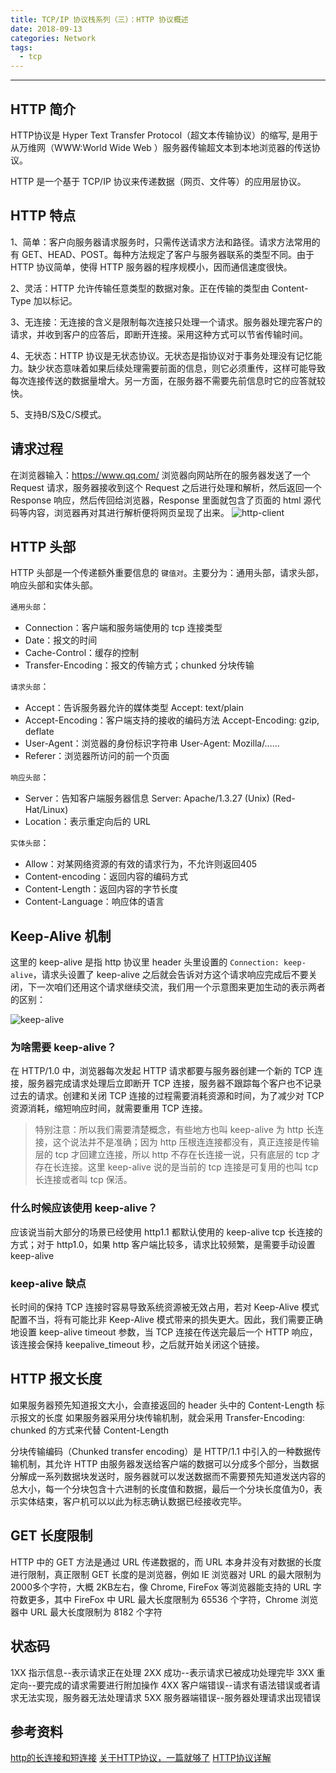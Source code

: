 ```yaml
---
title: TCP/IP 协议栈系列（三）：HTTP 协议概述
date: 2018-09-13 
categories: Network
tags:
  - tcp
---
```

----------------------------------

## HTTP 简介
HTTP协议是 Hyper Text Transfer Protocol（超文本传输协议）的缩写, 是用于从万维网（WWW:World Wide Web ）服务器传输超文本到本地浏览器的传送协议。

HTTP 是一个基于 TCP/IP 协议来传递数据（网页、文件等）的应用层协议。

## HTTP 特点
1、简单：客户向服务器请求服务时，只需传送请求方法和路径。请求方法常用的有 GET、HEAD、POST。每种方法规定了客户与服务器联系的类型不同。由于HTTP 协议简单，使得 HTTP 服务器的程序规模小，因而通信速度很快。

2、灵活：HTTP 允许传输任意类型的数据对象。正在传输的类型由 Content-Type 加以标记。

3、无连接：无连接的含义是限制每次连接只处理一个请求。服务器处理完客户的请求，并收到客户的应答后，即断开连接。采用这种方式可以节省传输时间。

4、无状态：HTTP 协议是无状态协议。无状态是指协议对于事务处理没有记忆能力。缺少状态意味着如果后续处理需要前面的信息，则它必须重传，这样可能导致每次连接传送的数据量增大。另一方面，在服务器不需要先前信息时它的应答就较快。

5、支持B/S及C/S模式。

## 请求过程
在浏览器输入：https://www.qq.com/ 浏览器向网站所在的服务器发送了一个 Request 请求，服务器接收到这个 Request 之后进行处理和解析，然后返回一个 Response 响应，然后传回给浏览器，Response 里面就包含了页面的 html 源代码等内容，浏览器再对其进行解析便将网页呈现了出来。
![http-client](/images/http-client.jpeg)

## HTTP 头部
HTTP 头部是一个传递额外重要信息的 `键值对`。主要分为：通用头部，请求头部，响应头部和实体头部。

`通用头部`：
- Connection：客户端和服务端使用的 tcp 连接类型
- Date：报文的时间
- Cache-Control：缓存的控制
- Transfer-Encoding：报文的传输方式；chunked 分块传输

`请求头部`：
- Accept：告诉服务器允许的媒体类型 Accept: text/plain
- Accept-Encoding：客户端支持的接收的编码方法 Accept-Encoding: gzip, deflate
- User-Agent：浏览器的身份标识字符串 User-Agent: Mozilla/……
- Referer：浏览器所访问的前一个页面

`响应头部`：
- Server：告知客户端服务器信息 Server: Apache/1.3.27 (Unix) (Red-Hat/Linux)
- Location：表示重定向后的 URL

`实体头部`：
- Allow：对某网络资源的有效的请求行为，不允许则返回405
- Content-encoding：返回内容的编码方式
- Content-Length：返回内容的字节长度
- Content-Language：响应体的语言

## Keep-Alive 机制
这里的 keep-alive 是指 http 协议里 header 头里设置的 `Connection: keep-alive`，请求头设置了 keep-alive 之后就会告诉对方这个请求响应完成后不要关闭，下一次咱们还用这个请求继续交流，我们用一个示意图来更加生动的表示两者的区别：

![keep-alive](/images/keep-alive.png)

### 为啥需要 keep-alive？
在 HTTP/1.0 中，浏览器每次发起 HTTP 请求都要与服务器创建一个新的 TCP 连接，服务器完成请求处理后立即断开 TCP 连接，服务器不跟踪每个客户也不记录过去的请求。创建和关闭 TCP 连接的过程需要消耗资源和时间，为了减少对 TCP 资源消耗，缩短响应时间，就需要重用 TCP 连接。

> 特别注意：所以我们需要清楚概念，有些地方也叫 keep-alive 为 http 长连接，这个说法并不是准确；因为 http 压根连连接都没有，真正连接是传输层的 tcp 才回建立连接，所以 http 不存在长连接一说，只有底层的 tcp 才存在长连接。这里 keep-alive 说的是当前的 tcp 连接是可复用的也叫 tcp 长连接或者叫 tcp 保活。

### 什么时候应该使用 keep-alive？
应该说当前大部分的场景已经使用 http1.1 都默认使用的 keep-alive tcp 长连接的方式；对于 http1.0，如果 http 客户端比较多，请求比较频繁，是需要手动设置 keep-alive

### keep-alive 缺点
长时间的保持 TCP 连接时容易导致系统资源被无效占用，若对 Keep-Alive 模式配置不当，将有可能比非 Keep-Alive 模式带来的损失更大。因此，我们需要正确地设置 keep-alive timeout 参数，当 TCP 连接在传送完最后一个 HTTP 响应，该连接会保持 keepalive_timeout 秒，之后就开始关闭这个链接。

## HTTP 报文长度
如果服务器预先知道报文大小，会直接返回的 header 头中的 Content-Length 标示报文的长度
如果服务器采用分块传输机制，就会采用 Transfer-Encoding: chunked 的方式来代替 Content-Length

分块传输编码（Chunked transfer encoding）是 HTTP/1.1 中引入的一种数据传输机制，其允许 HTTP 由服务器发送给客户端的数据可以分成多个部分，当数据分解成一系列数据块发送时，服务器就可以发送数据而不需要预先知道发送内容的总大小，每一个分块包含十六进制的长度值和数据，最后一个分块长度值为0，表示实体结束，客户机可以以此为标志确认数据已经接收完毕。

## GET 长度限制
HTTP 中的 GET 方法是通过 URL 传递数据的，而 URL 本身并没有对数据的长度进行限制，真正限制 GET 长度的是浏览器，例如 IE 浏览器对 URL 的最大限制为 2000多个字符，大概 2KB左右，像 Chrome, FireFox 等浏览器能支持的 URL 字符数更多，其中 FireFox 中 URL 最大长度限制为 65536 个字符，Chrome 浏览器中 URL 最大长度限制为 8182 个字符

## 状态码
1XX	指示信息--表示请求正在处理
2XX	成功--表示请求已被成功处理完毕
3XX	重定向--要完成的请求需要进行附加操作
4XX	客户端错误--请求有语法错误或者请求无法实现，服务器无法处理请求
5XX	服务器端错误--服务器处理请求出现错误


## 参考资料
[http的长连接和短连接](https://blog.csdn.net/luzhensmart/article/details/87186401)
[关于HTTP协议，一篇就够了](https://www.cnblogs.com/ranyonsue/p/5984001.html)
[HTTP协议详解](https://www.cnblogs.com/li0803/archive/2008/11/03/1324746.html)